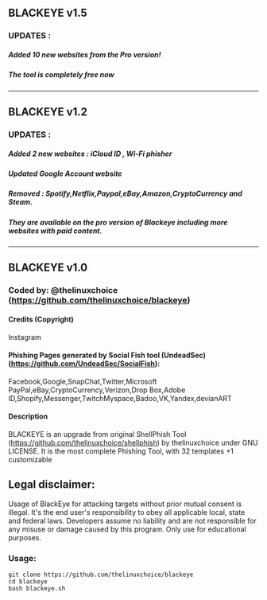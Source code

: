 ## BLACKEYE v1.5
### UPDATES :
##### Added 10 new websites from the Pro version!
##### The tool is completely free now

-----------------------------------------------------------------------------------------------------------------------------


## BLACKEYE v1.2
### UPDATES :
##### Added 2 new websites : iCloud ID , Wi-Fi phisher
##### Updated Google Account website
##### Removed : Spotify,Netflix,Paypal,eBay,Amazon,CryptoCurrency and Steam.
##### They are available on the pro version of Blackeye including more websites with paid content.

-----------------------------------------------------------------------------------------------------------------------------

## BLACKEYE v1.0
### Coded by: @thelinuxchoice (https://github.com/thelinuxchoice/blackeye)

#### Credits (Copyright)
Instagram

#### Phishing Pages generated by Social Fish tool (UndeadSec) (https://github.com/UndeadSec/SocialFish):
Facebook,Google,SnapChat,Twitter,Microsoft
PayPal,eBay,CryptoCurrency,Verizon,Drop Box,Adobe ID,Shopify,Messenger,TwitchMyspace,Badoo,VK,Yandex,devianART

#### Description
BLACKEYE is an upgrade from original ShellPhish Tool (https://github.com/thelinuxchoice/shellphish) by thelinuxchoice under GNU LICENSE. It is the most complete Phishing Tool,  with 32 templates +1 customizable

## Legal disclaimer:
Usage of BlackEye for attacking targets without prior mutual consent is illegal. It's the end user's responsibility to obey all applicable local, state and federal laws. Developers assume no liability and are not responsible for any misuse or damage caused by this program. Only use for educational purposes.


### Usage:
```
git clone https://github.com/thelinuxchoice/blackeye
cd blackeye
bash blackeye.sh
```
